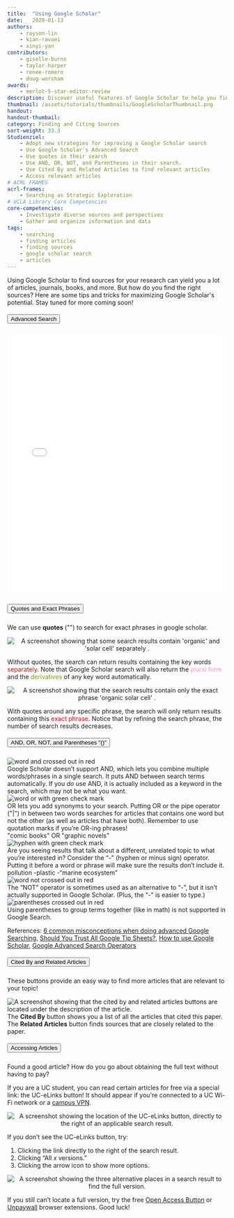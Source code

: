```yaml
---
title:  "Using Google Scholar"
date:   2020-01-13
authors: 
    - royson-lin
    - kian-ravaei
    - xinyi-yan
contributors: 
    - giselle-burns
    - taylor-harper
    - renee-romero
    - doug-worsham
awards:
    - merlot-5-star-editor-review
description: Discover useful features of Google Scholar to help you find exactly what you're looking for.
thumbnail: /assets/tutorials/thumbnails/GoogleScholarThumbnail.png
handout:
handout-thumbail: 
category: Finding and Citing Sources
sort-weight: 33.3
Studienziel:
    - Adopt new strategies for improving a Google Scholar search
    - Use Google Scholar's Advanced Search
    - Use quotes in their search
    - Use AND, OR, NOT, and Parentheses in their search.
    - Use Cited By and Related Articles to find relevant articles
    - Access relevant articles
# ACRL FRAMES
acrl-frames:
    - Searching as Strategic Exploration
# UCLA Library Core Competencies
core-competencies:
    - Investigate diverse sources and perspectives
    - Gather and organize information and data
tags:
    - searching
    - finding articles
    - finding sources
    - google scholar search
    - articles
---
```


Using Google Scholar to find sources for your research can yield you a lot of articles, journals, books, and more. But how do you find the right sources? Here are some tips and tricks for maximizing Google Scholar's potential. Stay tuned for more coming soon!

<!--advanced search-->
<div class="card mb-3">
    <div class="card-header" id="headingOne">
        <h5 class="mb-0">
            <button class="btn btn-link text-center" type="button" data-toggle="collapse" data-target="#collapseOne" aria-expanded="true" aria-controls="collapseOne">
            Advanced Search
            </button>
        </h5>
    </div>
    <div id="collapseOne" class="collapse" aria-labelledby="headingOne">
        <div class="card-body">
            <!--<p>How to find Advanced Search:</p>-->
            <!--<img class="mb-3" src="/assets/images/advanced-search.gif" alt="Press the Navigation Bar and find Advanced Search">-->
            <iframe src="{{'/assets/embeds/Google-Scholar-Advanced-Search-Hotspots.html'|relative_url}}" width="100%" height="600" frameborder="0" allowfullscreen="allowfullscreen"></iframe>
        </div>
    </div>
</div>

<!--Quotes and Exact Phrases-->
<div class="card mb-3">
    <div class="card-header" id="headingThree">
        <h5 class="mb-0">
            <button class="btn btn-link" type="button" data-toggle="collapse" data-target="#collapseSix" aria-expanded="true" aria-controls="collapseSix">
            Quotes and Exact Phrases
            </button>
        </h5>
    </div>
    <div id="collapseSix" class="collapse" aria-labelledby="headingThree">
        <div class="card-body">
            <p> We can use <b> quotes </b> ("") to search for exact phrases in google scholar.</p>
                <p style="text-align:center;"><img src="../assets/images/google-scholar/without_quotes.png" class="img-fluid border" alt="A screenshot showing that some search results contain 'organic' and 'solar cell' separately ."></p>
            <P> Without quotes, the search can return results containing the key words <font color="#E50902"> separately</font>. Note that Google Scholar search will also return the <font color="#FF99CC"> plural form </font> and the  <font color="#769d0f"> derivatives </font> of any key word automatically. </p>
                <p style="text-align:center;"><img src="../assets/images/google-scholar/quotes.png" class="img-fluid border" alt="A screenshot showing that the search results contain only the exact phrase 'organic solar cell' ."> </p>
            <P> With quotes around any specific phrase, the search will only return results containing this <font color="#E50902"> exact phrase</font>. Notice that by refining the search phrase, the number of search results decreases.</p>
        </div>
    </div>
    </div>

<!--AND and OR-->
<div class="card mb-3">
    <div class="card-header" id="headingFive">
        <h5 class="mb-0">
            <button class="btn btn-link" type="button" data-toggle="collapse" data-target="#collapseFive" aria-expanded="true" aria-controls="collapseFive">
            AND, OR, NOT, and Parentheses "()"
            </button>
        </h5>
    </div>
    <div id="collapseFive" class="collapse" aria-labelledby="headingFive">
        <div class="card-body">
            <div class="container">
              <div class="row mb-4">
                <div class="col-sm-3">
                    <img src="../assets/images/google-scholar/and.jpg" class="img-fluid" alt="word and crossed out in red">
                </div>
                <div class="col-sm-9">
                  Google Scholar doesn’t support AND, which lets you combine multiple words/phrases in a single search. It puts AND between search terms automatically.  If you <i>do</i> use AND, it is actually included as a keyword in the search, which may not be what you want.
                </div>
              </div>
              <div class="row mb-2">
                <div class="col-sm-3">
                    <img src="../assets/images/google-scholar/or.jpg" class="img-fluid" alt="word or with green check mark">
                </div>
                <div class="col-sm-9">
                  OR lets you add synonyms to your search. Putting OR or the pipe operator ("|") in between two words searches for articles that contains one word but not the other (as well as articles that have both). Remember to use quotation marks if you’re OR-ing phrases!
                </div>
              </div>
              <div class="row mb-4">
                <div class="col-sm-3">
                </div>
                <div class="col-md-9 border border-primary rounded shadow-sm">
                  "comic books" OR "graphic novels"<span style="float:right;"><i class="fas fa-search"></i></span>
                </div>
                </div>
              </div>
              <div class="row mb-2">
                <div class="col-sm-3">
                    <img src="../assets/images/google-scholar/not-hyphen.jpg" class="img-fluid" alt="hyphen with green check mark">
                </div>
                <div class="col-sm-9">
                  Are you seeing results that talk about a different, unrelated topic to what you’re interested in? Consider the “-” (hyphen or minus sign) operator. Putting it before a word or phrase will make sure the results don’t include it.
                </div>
              </div>
              <div class="row mb-4">
                <div class="col-sm-3">
                </div>
                <div class="col-md-9 border border-primary rounded shadow-sm">
                  pollution -plastic -“marine ecosystem”<span style="float:right;"><i class="fas fa-search"></i></span>
                </div>
              </div>
              <div class="row mb-4">
                <div class="col-sm-3">
                    <img src="../assets/images/google-scholar/not.jpg" class="img-fluid" alt="word not crossed out in red">
                </div>
                <div class="col-sm-9">
                  The “NOT” operator is sometimes used as an alternative to “-”, but it isn’t actually supported in Google Scholar. (Plus, the “-” is easier to type.)
                </div>
              </div>
              <div class="row">
                <div class="col-sm-3">
                    <img src="../assets/images/google-scholar/parentheses.jpg" class="img-fluid" alt="parentheses crossed out in red">
                </div>
                <div class="col-sm-9">
                  Using parentheses to group terms together (like in math) is not supported in Google Search.
                </div>
              </div>
                <p>References: <a href="http://musingsaboutlibrarianship.blogspot.com/2015/10/6-common-misconceptions-when-doing.html" target="_blank">6 common misconceptions when doing advanced Google Searching</a>, <a href="https://booleanstrings.com/2018/04/23/should-you-trust-all-google-tip-sheets/" target="_blank">Should You Trust All Google Tip Sheets?</a>, <a href="https://www.wur.nl/en/article/How-to-use-Google-Scholar.htm" target="_blank">How to use Google Scholar</a>, <a href="https://docs.google.com/document/d/1ydVaJJeL1EYbWtlfj9TPfBTE5IBADkQfZrQaBZxqXGs/edit" target="_blank">Google Advanced Search Operators</a></p>
        </div>
    </div>
</div>

<!--Cited By and Related Articles-->
<div class="card mb-3">
    <div class="card-header" id="headingTwo">
        <h5 class="mb-0">
            <button class="btn btn-link" type="button" data-toggle="collapse" data-target="#collapseTwo" aria-expanded="true" aria-controls="collapseTwo">
            Cited By and Related Articles
            </button>
        </h5>
        </div>
        <div id="collapseTwo" class="collapse" aria-labelledby="headingTwo">
            <div class="card-body">
                <p>These buttons provide an easy way to find more articles that are relevant to your topic!</p>
                <img src="{{ '/assets/images/cited-by-related-articles-example.png' | prepend: site.baseurl }}" class="mb-4 img-fluid border" alt="A screenshot showing that the cited by and related articles buttons are located under the description of the article.">
                <div class="container">
                  <div class="row">
                    <div class="col-sm">
                      The <b>Cited By</b> button shows you a list of all the articles that cited this paper.
                    </div>
                    <div class="col-sm">
                      The <b>Related Articles</b> button finds sources that are closely related to the paper.
                    </div>
                  </div>
                </div>
            </div>
        </div>
    </div>
    
<!--Accessing Articles-->
<div class="card mb-3">
    <div class="card-header" id="headingFour">
        <h5 class="mb-0">
            <button class="btn btn-link" type="button" data-toggle="collapse" data-target="#collapseFour" aria-expanded="true" aria-controls="collapseFour">
            Accessing Articles
            </button>
        </h5>
    </div>
    <div id="collapseFour" class="collapse" aria-labelledby="headingFour">
        <div class="card-body">
            <p>Found a good article? How do you go about obtaining the full text without having to pay?</p>
            <p>If you are a UC student, you can read certain articles for free via a special link: the UC-eLinks button! It should appear if you're connected to a UC Wi-Fi network or a <a href="https://uclalibrary.github.io/research-tips/get-configured/" target="_blank">campus VPN</a>.</p>
                <p style="text-align:center;"><img src="../assets/images/google-scholar/uc-elinks.png" class="img-fluid border" alt="A screenshot showing the location of the UC-eLinks button, directly to the right of an applicable search result."></p>
            <p>If you don’t see the UC-eLinks button, try:</p>
            <ol>
                <li>Clicking the link directly to the right of the search result.</li>
                <li>Clicking “All <i>x</i> versions.”</li>
                <li>Clicking the arrow icon to show more options.</li>
            </ol>
            <p style="text-align:center;"><img src="../assets/images/google-scholar/three-ways.jpg" class="img-fluid border" alt="A screenshot showing the three alternative places in a search result to find the full version."> </p>
            <p>If you still can’t locate a full version, try the free <a href="https://openaccessbutton.org" target="_blank">Open Access Button</a> or <a href="https://unpaywall.org" target="_blank">Unpaywall</a> browser extensions. Good luck!</p>
        </div>
    </div>
    </div>
